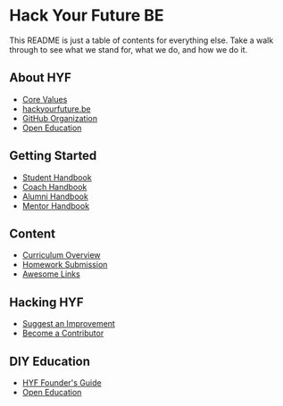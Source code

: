 # Hack Your Future BE

This README is just a table of contents for everything else.  Take a walk through to see what we stand for, what we do, and how we do it.

## About HYF

* [Core Values](https://github.com/hackyourfuturebelgium/core-values)
* [hackyourfuture.be](https://hackyourfuture.be)
* [GitHub Organization](https://github.com/hackyourfuturebelgium)
* [Open Education](https://awesome.hackyourfuture.be/open-education)

## Getting Started

* [Student Handbook](https://github.com/hackyourfuturebelgium/student-handbook)
* [Coach Handbook](https://github.com/hackyourfuturebelgium/coach-handbook)
* [Alumni Handbook]()
* [Mentor Handbook]()

## Content

* [Curriculum Overview](https://curriculum.hackyourfuture.be)
* [Homework Submission](https://github.com/hackyourfuturebelgium/homework-submission)
* [Awesome Links](https://github.com/hackyourfuturebelgium/awesome-links/wiki)

## Hacking HYF

* [Suggest an Improvement](https://github.com/hackyourfuturebelgium/improvments)
* [Become a Contributor](https://github.com/hackyourfuturebelgium/contributors)

## DIY Education

* [HYF Founder's Guide](https://github.com/hackyourfuturebelgium/diy-hyf)
* [Open Education](./open-education.md)
